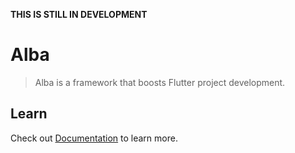 **THIS IS STILL IN DEVELOPMENT**

# Alba

> Alba is a framework that boosts Flutter project development.

## Learn

Check out [Documentation](https://alba-framework.github.io/) to learn more.
